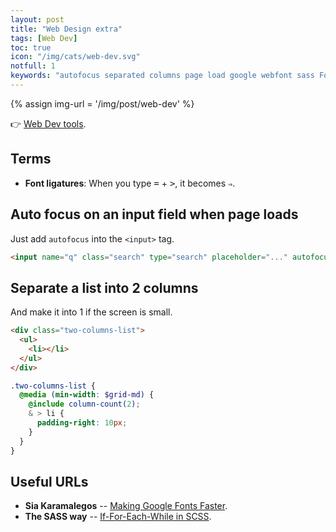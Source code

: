 ```yaml
---
layout: post
title: "Web Design extra"
tags: [Web Dev]
toc: true
icon: "/img/cats/web-dev.svg"
notfull: 1
keywords: "autofocus separated columns page load google webfont sass Font ligatures terms two 2 columns list Font ligatures auto convert symbol focus on input field google webfont helper regex regular expression font download"
---
```


{% assign img-url = '/img/post/web-dev' %}

👉 [Web Dev tools](/web-dev-tools/).

## Terms

- **Font ligatures**: When you type <kbd>=</kbd> + <kbd>></kbd>, it becomes `⇒`.

## Auto focus on an input field when page loads

Just add `autofocus` into the `<input>` tag.

~~~ html
<input name="q" class="search" type="search" placeholder="..." autofocus>
~~~

## Separate a list into 2 columns

And make it into 1 if the screen is small.

<div class="col-2-equal">

~~~ html
<div class="two-columns-list">
  <ul>
    <li></li>
  </ul>
</div>
~~~

~~~ scss
.two-columns-list {
  @media (min-width: $grid-md) {
    @include column-count(2);
    & > li {
      padding-right: 10px;
    }
  }
}
~~~
</div>


## Useful URLs

- **Sia Karamalegos** -- [Making Google Fonts Faster](https://medium.com/clio-calliope/making-google-fonts-faster-aadf3c02a36d).
- **The SASS way** -- [If-For-Each-While in SCSS](http://thesassway.com/intermediate/if-for-each-while).